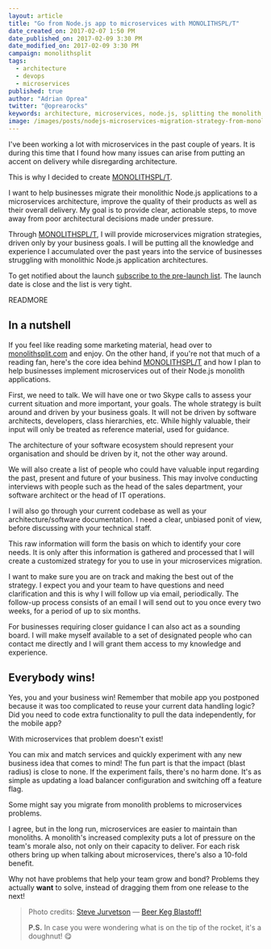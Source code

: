 ```yaml
---
layout: article
title: "Go from Node.js app to microservices with MONOLITHSPL/T"
date_created_on: 2017-02-07 1:50 PM
date_published_on: 2017-02-09 3:30 PM
date_modified_on: 2017-02-09 3:30 PM
campaign: monolithsplit
tags:
  - architecture
  - devops
  - microservices
published: true
author: "Adrian Oprea"
twitter: "@oprearocks"
keywords: architecture, microservices, node.js, splitting the monolith, monolith, microservices architecture, devops, monolithic architecture
image: /images/posts/nodejs-microservices-migration-strategy-from-monolithsplit/post.jpg
---
```


I've been working a lot with microservices in the past couple of years. It is during this time that I found how many issues can arise from putting an accent on delivery while disregarding architecture.

This is why I decided to create [MONOLITHSPL/T](https://monolithsplit.com).

I want to help businesses migrate their monolithic Node.js applications to a microservices architecture, improve the quality of their products as well as their overall delivery. My goal is to provide clear, actionable steps, to move away from poor architectural decisions made under pressure.

Through [MONOLITHSPL/T](https://monolithsplit.com), I will provide microservices migration strategies, driven only by your business goals.
I will be putting all the knowledge and experience I accumulated over the past years into the service of businesses struggling with monolithic Node.js application architectures.

To get notified about the launch [subscribe to the pre-launch list](https://monolithsplit.com). The launch date is close and the list is very tight.

READMORE

## In a nutshell

If you feel like reading some marketing material, head over to [monolithsplit.com](https://monolithsplit.com) and enjoy.
On the other hand, if you're not that much of a reading fan, here's the core idea behind [MONOLITHSPL/T](https://monolithsplit.com) and how I plan to help businesses implement microservices out of their Node.js monolith applications.

First, we need to talk. We will have one or two Skype calls to assess your current situation and more important, your goals. The whole strategy is built around and driven by your business goals. It will not be driven by software architects, developers, class hierarchies, etc. While highly valuable, their input will only be treated as reference material, used for guidance.

The architecture of your software ecosystem should represent your organisation and should be driven by it, not the other way around.

We will also create a list of people who could have valuable input regarding the past, present and future of your business. This may involve conducting interviews with people such as the head of the sales department, your software architect or the head of IT operations.

I will also go through your current codebase as well as your architecture/software documentation. I need a clear, unbiased ponit of view, before discussing with your technical staff.

This raw information will form the basis on which to identify your core needs. It is only after this information is gathered and processed that I will create a customized strategy for you to use in your microservices migration.

I want to make sure you are on track and making the best out of the strategy. I expect you and your team to have questions and need clarification and this is why I will follow up via email, periodically. The follow-up process consists of an email I will send out to you once every two weeks, for a period of up to six months.

For businesses requiring closer guidance I can also act as a sounding board. I will make myself available to a set of designated people who can contact me directly and I will grant them access to my knowledge and experience.

## Everybody wins!

Yes, you and your business win! Remember that mobile app you postponed because it was too complicated to reuse your current data handling logic?
Did you need to code extra functionality to pull the data independently, for the mobile app?

With microservices that problem doesn't exist!

You can mix and match services and quickly experiment with any new business idea that comes to mind! The fun part is that the impact (blast radius) is close to none.
If the experiment fails, there's no harm done. It's as simple as updating a load balancer configuration and switching off a feature flag.

Some might say you migrate from monolith problems to microservices problems.

I agree, but in the long run, microservices are easier to maintain than monoliths. A monolith's increased complexity puts a lot of pressure on the team's morale also, not only on their capacity to deliver. For each risk others bring up when talking about microservices, there's also a 10-fold benefit.

Why not have problems that help your team grow and bond? Problems they actually **want** to solve, instead of dragging them from one release to the next!

> Photo credits:
> [Steve Jurvetson](https://www.flickr.com/photos/jurvetson/) &mdash; [Beer Keg Blastoff!](https://flic.kr/p/5qyk9M)
>
> **P.S.** In case you were wondering what is on the tip of the rocket, it's a doughnut! 😋
